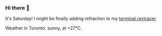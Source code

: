 ### Hi there :wave:

It's Saturday! I might be finally adding refraction to my [terminal raytracer](https://github.com/bewuethr/bash-raytracer).

Weather in Toronto: sunny, at +27°C.
